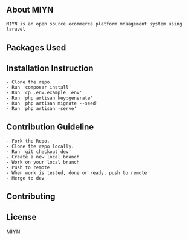 
## About MIYN

	MIYN is an open source ecommerce platform mnaagement system using laravel

## Packages Used



## Installation Instruction

	- Clone the repo.
	- Run 'composer install'
	- Run 'cp .env.example .env'
	- Run 'php artisan key:generate'
	- Run 'php artisan migrate --seed'
	- Run 'php artisan -serve'


## Contribution Guideline

	- Fork the Repo.
	- Clone the repo locally.
	- Run 'git checkout dev'
	- Create a new local branch
	- Work on your local branch
	- Push to remote
	- When work is tested, done or ready, push to remote
	- Merge to dev



## Contributing



## License

MIYN